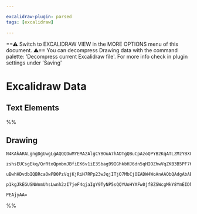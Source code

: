 ```yaml
---

excalidraw-plugin: parsed
tags: [excalidraw]

---
```

==⚠  Switch to EXCALIDRAW VIEW in the MORE OPTIONS menu of this document. ⚠== You can decompress Drawing data with the command palette: 'Decompress current Excalidraw file'. For more info check in plugin settings under 'Saving'


# Excalidraw Data

## Text Elements
%%
## Drawing
```compressed-json
N4KAkARALgngDgUwgLgAQQQDwMYEMA2AlgCYBOuA7hADTgQBuCpAzoQPYB2KqATLZMzYBXUtiRoIACyhQ4zZAHoFAc0JRJQgEYA6bGwC2CgF7N6hbEcK4OCtptbErHALRY8RMpWdx8Q1TdIEfARcZgRmBShcZQUebQBGOJ4aOiCEfQQOKGZuAG0AXX4IXDg4AGUoqHFUUDBIdXTqiGJcUgBrFLqGQgQKACFcbDblUmEOYgBhNnw2Um4IAGIAMxXV

zshsEUCsgEkq/QrRtoQpmbmJBfiEK6v1iE3Sbag99IGhkbHJ6dn5qHIOZhwVqZKB3B5PF76ABihHw+AqMGC80EHjBWxBkMObGOAHUSOpuHxwBt0bt9ljjgikRIUSQ0Y8MfsAErCZSSDjhHJoeL8EkMsnpADyQOwahg3HiAAZJbz7qTnvsoZwoFDcPpYeK0ABWWXgxnpJVZMqEIzVHgy4ly/kK9IAFSwUAAgkRlFwJMElqDdfLMVFSE7HmwKJIQsR

uBwhHDvdbIQBRcaOwPB0PzVqjKjRiH7RPp23wJqjITjO7MbCjOEADW4WoAnAAObQAdgAbABmaWSgAsdbrPDriVlpfL+AAmtxO53G9pJ62a63G/Xe/2eDrLUY2AZuLUuvQCEJqvFiQBfTP6/QsovEDnMLnoQvF2UjEjG02Ei1dJ/ECoIODVx+kEgAFk2GIBB41wTRgjDNAlgIMJ/xIU4fjQbdID6aZoLvZRNFwAAKHh4kbaheEI4iCKI1BJW0LUAE

p1kgJkEGUSNWnmUhsLwnh2zI7jeF4qjaIgY9TyNP5sQQYUoHYAFw0jfBZSWcgMkY8YmEIDhlC3YlIEyCCoO4P5915DYiF/NBDIQYyIA4NVqgsqzhCgIgOQM0h92Ey07AAKwQbBsjKGy4GA0DwMghBMNg/B4MtQYpMYW0N3wLS6nqfNkTSPzpPouVmCgAw80QWSo20iAZiGcLuEi6KUogRSDDKDKpM4Sq4Mskr8FCJ1MvixKivwY9wBPOgllhcIty

PEAjyAA=
```
%%